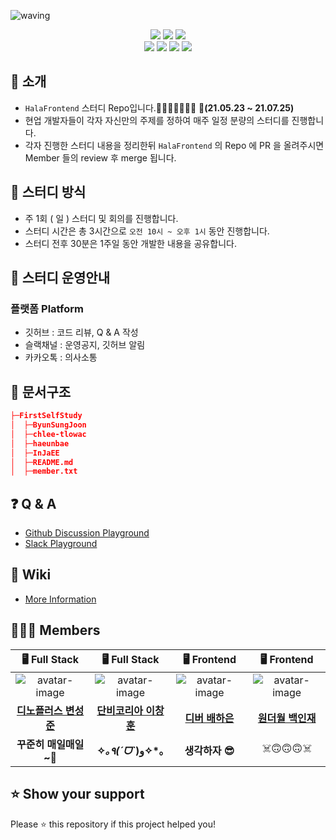 ![waving](https://capsule-render.vercel.app/api?type=waving&height=200&text=HalaFrontend&fontAlign=70&fontAlignY=35&color=gradient)

<div align='center'>
  <div>
    <img src="https://img.shields.io/badge/Organization-HalaFrontend-blue.svg?style=flat" href="https://github.com/HalaFrontend">
    <img src="https://img.shields.io/badge/Members-4-blue.svg?style=flat" href="https://github.com/HalaFrontend">
    
<img src="https://hits.seeyoufarm.com/api/count/incr/badge.svg?url=https%3A%2F%2Fgithub.com%2FHalaFrontend%2FFirstSelfStudy&count_bg=%2339C8FB&title_bg=%23555555&icon=sentry.svg&icon_color=%23F9F4F4&title=Visitor&edge_flat=false">
  </div>

  <img src="https://img.shields.io/badge/blog-ByunSungJoon-gold.svg??style=flat&logo=Apache">
  <img src="https://img.shields.io/badge/blog-chlee_tlowac-gold.svg??style=flat&logo=Apache">
  <img src="https://img.shields.io/badge/blog-haeunbae-gold.svg??style=flat&logo=Apache">
  <img src="https://img.shields.io/badge/blog-InJaEE-gold.svg??style=flat&logo=Apache">



<br/>

</div>

<!-- ![Jokes Card](https://readme-jokes.vercel.app/api) -->

## 📣 소개 


- `HalaFrontend` 스터디 Repo입니다.🤸‍♀️🤸‍♂️🤸‍♀️🤸‍ :tada:**(21.05.23 ~ 21.07.25)**
- 현업 개발자들이 각자 자신만의 주제를 정하여 매주 일정 분량의 스터디를 진행합니다.
- 각자 진행한 스터디 내용을 정리한뒤 `HalaFrontend` 의 Repo 에 PR 을 올려주시면 Member 들의 review 후 merge 됩니다.

## 📝 스터디 방식
- 주 1회 ( 일 ) 스터디 및 회의를 진행합니다.
- 스터디 시간은 총 3시간으로 `오전 10시 ~ 오후 1시` 동안 진행합니다.
- 스터디 전후 30분은 1주일 동안 개발한 내용을 공유합니다. 

## 📌 스터디 운영안내

### 플랫폼 Platform
- 깃허브 : 코드 리뷰, Q & A 작성 
- 슬랙채널 : 운영공지, 깃허브 알림
- 카카오톡 : 의사소통



## 📑 문서구조
```json
├─FirstSelfStudy
│  ├─ByunSungJoon
│  ├─chlee-tlowac
│  ├─haeunbae
│  ├─InJaEE
│  ├─README.md
│  ├─member.txt
```

## ❓ Q & A
- [Github Discussion Playground](https://github.com/HalaFrontend/FirstSelfStudy/discussions/categories/q-a)
- [Slack Playground](https://halafrontend.slack.com/archives/C02461LEQ4B)

## 👀 Wiki 
- [More Information](https://github.com/HalaFrontend/FirstSelfStudy/wiki)

## 👩🏻‍💻 Members
|                                🖥️ Full Stack                                |                                🖥️ Full Stack                                |                                 🖥️ Frontend                                 |                                 🖥️ Frontend                                 |
| :------------------------------------------------------------------------: | :------------------------------------------------------------------------: | :------------------------------------------------------------------------: | :------------------------------------------------------------------------: |
| ![avatar-image](https://avatars.githubusercontent.com/u/71730381?s=48&v=4) | ![avatar-image](https://avatars.githubusercontent.com/u/58043975?s=48&v=4) | ![avatar-image](https://avatars.githubusercontent.com/u/53428259?s=48&v=4) | ![avatar-image](https://avatars.githubusercontent.com/u/45154110?s=48&v=4) |
|          **[디노플러스 변성준](https://github.com/ByunSungJoon)**          |          **[단비코리아 이창훈](https://github.com/chlee-tlowac)**          |               **[디버 배하은](https://github.com/haeunbae)**               |               **[원더월 백인재](https://github.com/InJaEE)**               |
|                     **꾸준히 매일매일~:raised_hands:**                     |                             **✧*｡٩(ˊᗜˋ*)و✧*｡**                             |                               **생각하자 😎**                               |                                   ☠️🙃🙃🙃☠️                                    |


## ⭐ Show your support
Please ⭐️ this repository if this project helped you!


<!-- 오거나이저 Organizer -->
<!-- ![GitHub Contributors Image](https://contrib.rocks/image?repo=chlee-tlowac/FirstSelfStudy) -->

<!-- 깃허브 profile 방문자수 카운트 -->
<!-- ![chlee-tlowac Profile View Counter](https://komarev.com/ghpvc/?username=chlee-tlowac)
![InJaEE Profile View Counter](https://komarev.com/ghpvc/?username=InJaEE)
![haeunbae View Counter](https://komarev.com/ghpvc/?username=haeunbae)
![ByunSungJoon View Counter](https://komarev.com/ghpvc/?username=ByunSungJoon) -->

<!-- HalaFrontend 방문자수 카운트 -->
<!-- [![Hits](https://hits.seeyoufarm.com/api/count/incr/badge.svg?url=https%3A%2F%2Fgithub.com%2FHalaFrontend&count_bg=%2339C8FB&title_bg=%23555555&icon=sentry.svg&icon_color=%23F9F4F4&title=Visitor&edge_flat=false)](https://hits.seeyoufarm.com) -->
